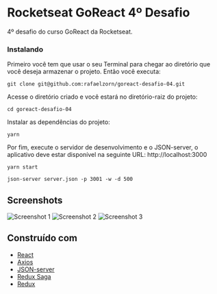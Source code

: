 # Rocketseat GoReact 4º Desafio

4º desafio do curso GoReact da Rocketseat.

### Instalando

Primeiro você tem que usar o seu Terminal para chegar ao diretório que você deseja armazenar o projeto. Então você executa:

```
git clone git@github.com:rafaelzorn/goreact-desafio-04.git
```

Acesse o diretório criado e você estará no diretório-raiz do projeto:

```
cd goreact-desafio-04
```

Instalar as dependências do projeto:

```
yarn
```

Por fim, execute o servidor de desenvolvimento e o JSON-server, o aplicativo deve estar disponível na seguinte URL: http://localhost:3000

```
yarn start
```

```
json-server server.json -p 3001 -w -d 500
```

## Screenshots

![Screenshot 1](https://image.ibb.co/gfu9Vp/home.png)
![Screenshot 2](https://image.ibb.co/gRMCi9/detalhe.png)
![Screenshot 3](https://image.ibb.co/d16Oqp/carrinho.png)

## Construído com

-   [React](https://reactjs.org)
-   [Axios](https://github.com/axios/axios)
-   [JSON-server](https://github.com/typicode/json-server)
-   [Redux Saga](https://redux-saga.js.org)
-   [Redux](https://redux.js.org)
